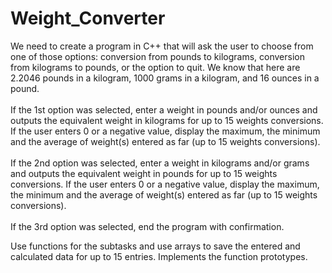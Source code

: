 # Weight_Converter

We need to create a program in C++ that will ask the user to 
choose from one of those options: conversion from pounds to 
kilograms, conversion from kilograms to pounds, or the option 
to quit. We know that here are 2.2046 pounds in a kilogram, 
1000 grams in a kilogram, and 16 ounces in a pound.<br><br>
If the 1st option was selected, enter a weight in pounds 
and/or ounces and outputs the equivalent weight in kilograms 
for up to 15 weights conversions. If the user enters 0 or 
a negative value, display the maximum, the minimum and the 
average of weight(s) entered as far (up to 15 weights conversions).<br><br>
If the 2nd option was selected, enter a weight in kilograms 
and/or grams and outputs the equivalent weight in pounds for 
up to 15 weights conversions. If the user enters 0 or a negative 
value, display the maximum, the minimum and the average of weight(s) 
entered as far (up to 15 weights conversions).<br><br>
If the 3rd option was selected, end the program with confirmation.
 
Use functions for the subtasks and use arrays to save the entered 
and calculated data for up to 15 entries. Implements the function 
prototypes.
